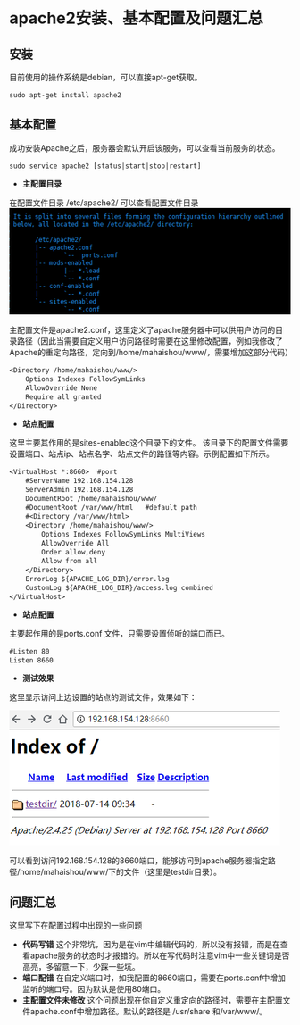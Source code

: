 # apache2安装、基本配置及问题汇总

 
## **安装**
目前使用的操作系统是debian，可以直接apt-get获取。
```
sudo apt-get install apache2
```
## **基本配置**
成功安装Apache之后，服务器会默认开启该服务，可以查看当前服务的状态。
```
sudo service apache2 [status|start|stop|restart]
```
+ **主配置目录**

在配置文件目录 /etc/apache2/ 可以查看配置文件目录
![Directory](https://github.com/Mahsh/MarkDownPhotos/raw/master/Apache/Directory.png)

主配置文件是apache2.conf，这里定义了apache服务器中可以供用户访问的目录路径（因此当需要自定义用户访问路径时需要在这里修改配置，例如我修改了Apache的重定向路径，定向到/home/mahaishou/www/，需要增加这部分代码）
```
<Directory /home/mahaishou/www/>
	Options Indexes FollowSymLinks
	AllowOverride None
	Require all granted
</Directory>
```
+ **站点配置**

这里主要其作用的是sites-enabled这个目录下的文件。
该目录下的配置文件需要设置端口、站点ip、站点名字、站点文件的路径等内容。示例配置如下所示。
```
<VirtualHost *:8660>  #port
	#ServerName 192.168.154.128
	ServerAdmin 192.168.154.128
	DocumentRoot /home/mahaishou/www/
	#DocumentRoot /var/www/html   #default path
	#<Directory /var/www/html>
	<Directory /home/mahaishou/www/>
		Options Indexes FollowSymLinks MultiViews
		AllowOverride All
		Order allow,deny
  		Allow from all
	</Directory>
	ErrorLog ${APACHE_LOG_DIR}/error.log
	CustomLog ${APACHE_LOG_DIR}/access.log combined
</VirtualHost>
```
+ **站点配置**

主要起作用的是ports.conf 文件，只需要设置侦听的端口而已。
```
#Listen 80
Listen 8660
```
+ **测试效果**

这里显示访问上边设置的站点的测试文件，效果如下：

![Connection](https://github.com/Mahsh/MarkDownPhotos/raw/master/Apache/ConnectionResult.png)

可以看到访问192.168.154.128的8660端口，能够访问到apache服务器指定路径/home/mahaishou/www/下的文件（这里是testdir目录）。
## **问题汇总**

这里写下在配置过程中出现的一些问题
+ **代码写错**
这个非常坑，因为是在vim中编辑代码的，所以没有报错，而是在查看apache服务的状态时才报错的。所以在写代码时注意vim中一些关键词是否高亮，多留意一下，少踩一些坑。
+ **端口配错**
在自定义端口时，如我配置的8660端口，需要在ports.conf中增加监听的端口号。因为默认是使用80端口。
+ **主配置文件未修改**
这个问题出现在你自定义重定向的路径时，需要在主配置文件apache.conf中增加路径。默认的路径是 /usr/share 和/var/www/。
